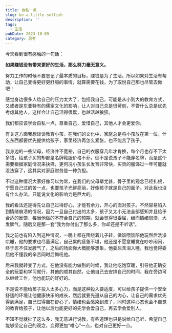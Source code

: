 ```yaml
---
title: 自私一点
slug: be-a-little-selfish
description: ''
tags:
  - 生活
pubDate: 2023-10-09
category: 思考
---
```


今天看到很有感触的一句话：


**如果赚钱没有带来更好的生活，那么努力毫无意义。**


努力工作的时候不要忘记了最本质的目标，赚钱是为了生活，所以如果对生活有帮助，让自己变得更好更舒服的事情，就算需要花钱，为了取悦自己那也尽管去做吧！


感觉身边很多人给自己的压力太大了，包括我自己，可能是从小到大的教育方式，又或者是东亚特有的儒家文化的影响，让人对自己总是很苛刻，不管什么总是优先考虑其他人，这样会让自己活得很累，也越活越狼狈。


我们都应该学会自私一点，尊重自己，爱惜自己，其他人才会更爱你。


有关这方面我想谈谈教育小孩，在我们的文化中，家庭总是将小孩放在第一位，什么东西都要优先提供给孩子，家里经济再怎么紧张，也不能苦了孩子。


我身边的一些父母，经济并不宽裕，自己的衣服穿几年才肯换，每个月也存不下太多钱，给孩子买的却都是名牌鞋服价格不菲，倒不是说孩子不能穿名牌，而是这个需要根据家庭情况来抉择，更何况小孩生长发育非常快，买贵的服饰过一年可能就没法穿了，这其实对家庭财务是一种负担。


不过这种情况大家好像习以为常，在我们的父母辈尤甚，骨子里的观念已经扎根，宁愿自己过的苦一点，也要孩子光鲜亮丽，好像孩子就是自己的面子。对此我也没有什么办法，只能说文化的影响力是巨大的。


我的看法还是得先让自己过得舒心，才能有余力，开心的面对孩子。不然容易陷入到情绪崩溃的情况，因为一旦自己付出的太多，孩子又太小无法全部感知并且给予合适的反馈，每当他做的不符合自己的预期，就会觉得很委屈，继而情绪崩溃，大发脾气，随后又是那一套“我为你付出了那么多，你却还是不听话”。


我之前也有陷入到这种情况，一晚上都在围绕着儿子转，做饭喂饭陪他玩然后洗澡哄睡，他的要求也尽量满足，自己累的疲惫不堪，他还是不愿意睡觉在吵吵闹闹，终于忍不住发脾气了，之后的场面你大概能够想象，他委屈含泪入睡，我也觉得委屈他不懂我的辛苦同时后悔吼他。


后来我就转变了方式，在他没有能力做到的时候，我让他吃饱穿暖，引导他正确安全的玩耍和学习就行，其他的顺其自然，让他自己去安排自己的时间，我在旁边可以继续工作，他也能玩的好好的。


不是说不能给孩子投入太多心力，而是这种投入要适度，可以给孩子提供一个安全舒适的环境让他健康快乐的成长，然后就要先遵从自己的内心，让自己的需求优先得到满足，自己过得自在舒心了，情绪也会感染到孩子，同时这种心态也会不自觉的教育给孩子，让他以后也能更好的先学会爱自己，再去学会爱别人。


不知不觉就扯了这么多，我无意进行说教，有些道理也只是说给自己听，希望自己能够坚定自己的观念，变得更加“唯心”一点，也对自己更好一点。
